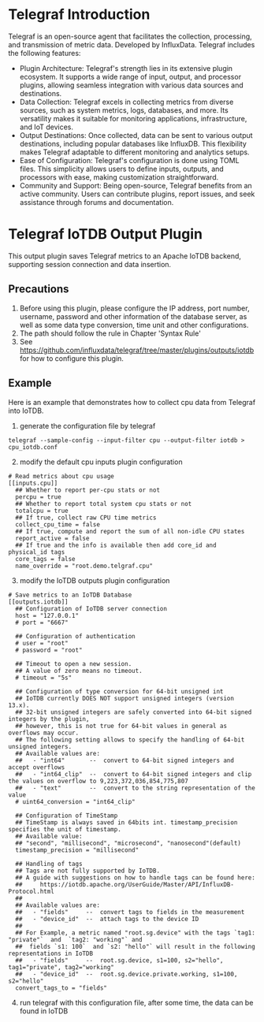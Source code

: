 <!--

    Licensed to the Apache Software Foundation (ASF) under one
    or more contributor license agreements.  See the NOTICE file
    distributed with this work for additional information
    regarding copyright ownership.  The ASF licenses this file
    to you under the Apache License, Version 2.0 (the
    "License"); you may not use this file except in compliance
    with the License.  You may obtain a copy of the License at
    
        http://www.apache.org/licenses/LICENSE-2.0
    
    Unless required by applicable law or agreed to in writing,
    software distributed under the License is distributed on an
    "AS IS" BASIS, WITHOUT WARRANTIES OR CONDITIONS OF ANY
    KIND, either express or implied.  See the License for the
    specific language governing permissions and limitations
    under the License.

-->

# Telegraf Introduction
Telegraf is an open-source agent that facilitates the collection, processing, and transmission of metric data. Developed by InfluxData.
Telegraf includes the following features:
* Plugin Architecture: Telegraf's strength lies in its extensive plugin ecosystem. It supports a wide range of input, output, and processor plugins, allowing seamless integration with various data sources and destinations.
* Data Collection: Telegraf excels in collecting metrics from diverse sources, such as system metrics, logs, databases, and more. Its versatility makes it suitable for monitoring applications, infrastructure, and IoT devices.
* Output Destinations: Once collected, data can be sent to various output destinations, including popular databases like InfluxDB. This flexibility makes Telegraf adaptable to different monitoring and analytics setups.
* Ease of Configuration: Telegraf's configuration is done using TOML files. This simplicity allows users to define inputs, outputs, and processors with ease, making customization straightforward.
* Community and Support: Being open-source, Telegraf benefits from an active community. Users can contribute plugins, report issues, and seek assistance through forums and documentation.

# Telegraf IoTDB Output Plugin
This output plugin saves Telegraf metrics to an Apache IoTDB backend, supporting session connection and data insertion.

## Precautions
1. Before using this plugin, please configure the IP address, port number, username, password and other information of the database server, as well as some data type conversion, time unit and other configurations.
2. The path should follow the rule in Chapter 'Syntax Rule'
3. See https://github.com/influxdata/telegraf/tree/master/plugins/outputs/iotdb for how to configure this plugin.

## Example
Here is an example that demonstrates how to collect cpu data from Telegraf into IoTDB.
1. generate the configuration file by telegraf
```
telegraf --sample-config --input-filter cpu --output-filter iotdb > cpu_iotdb.conf
```
2. modify the default cpu inputs plugin configuration
```
# Read metrics about cpu usage
[[inputs.cpu]]
  ## Whether to report per-cpu stats or not
  percpu = true
  ## Whether to report total system cpu stats or not
  totalcpu = true
  ## If true, collect raw CPU time metrics
  collect_cpu_time = false
  ## If true, compute and report the sum of all non-idle CPU states
  report_active = false
  ## If true and the info is available then add core_id and physical_id tags
  core_tags = false
  name_override = "root.demo.telgraf.cpu"
```
3. modify the IoTDB outputs plugin configuration
```
# Save metrics to an IoTDB Database
[[outputs.iotdb]]
  ## Configuration of IoTDB server connection
  host = "127.0.0.1"
  # port = "6667"

  ## Configuration of authentication
  # user = "root"
  # password = "root"

  ## Timeout to open a new session.
  ## A value of zero means no timeout.
  # timeout = "5s"

  ## Configuration of type conversion for 64-bit unsigned int
  ## IoTDB currently DOES NOT support unsigned integers (version 13.x).
  ## 32-bit unsigned integers are safely converted into 64-bit signed integers by the plugin,
  ## however, this is not true for 64-bit values in general as overflows may occur.
  ## The following setting allows to specify the handling of 64-bit unsigned integers.
  ## Available values are:
  ##   - "int64"       --  convert to 64-bit signed integers and accept overflows
  ##   - "int64_clip"  --  convert to 64-bit signed integers and clip the values on overflow to 9,223,372,036,854,775,807
  ##   - "text"        --  convert to the string representation of the value
  # uint64_conversion = "int64_clip"

  ## Configuration of TimeStamp
  ## TimeStamp is always saved in 64bits int. timestamp_precision specifies the unit of timestamp.
  ## Available value:
  ## "second", "millisecond", "microsecond", "nanosecond"(default)
  timestamp_precision = "millisecond"

  ## Handling of tags
  ## Tags are not fully supported by IoTDB.
  ## A guide with suggestions on how to handle tags can be found here:
  ##     https://iotdb.apache.org/UserGuide/Master/API/InfluxDB-Protocol.html
  ##
  ## Available values are:
  ##   - "fields"     --  convert tags to fields in the measurement
  ##   - "device_id"  --  attach tags to the device ID
  ##
  ## For Example, a metric named "root.sg.device" with the tags `tag1: "private"`  and  `tag2: "working"` and
  ##  fields `s1: 100`  and `s2: "hello"` will result in the following representations in IoTDB
  ##   - "fields"     --  root.sg.device, s1=100, s2="hello", tag1="private", tag2="working"
  ##   - "device_id"  --  root.sg.device.private.working, s1=100, s2="hello"
  convert_tags_to = "fields"
```
4. run telegraf with this configuration file, after some time, the data can be found in IoTDB

